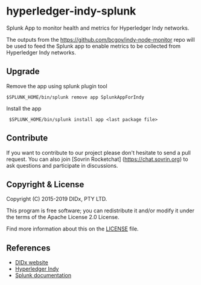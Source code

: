 # hyperledger-indy-splunk
Splunk App to monitor health and metrics for Hyperledger Indy networks.

The outputs from the https://github.com/bcgov/indy-node-monitor repo will be used to feed the Splunk app to enable metrics to be collected from Hyperledger Indy networks.

## Upgrade

Remove the app using splunk plugin tool

    $SPLUNK_HOME/bin/splunk remove app SplunkAppForIndy

Install the app

     $SPLUNK_HOME/bin/splunk install app <last package file>

## Contribute

If you want to contribute to our project please don't hesitate to send a pull request. 
You can also join [Sovrin Rocketchat] (https://chat.sovrin.org) to ask questions and participate in discussions.

## Copyright & License

Copyright (C) 2015-2019 DIDx, PTY LTD.

This program is free software; you can redistribute it and/or modify it under the terms of the Apache License 2.0 License.

Find more information about this on the [LICENSE](LICENSE) file.

## References

-   [DIDx website](https://www.didx.xyz)
-   [Hyperledger Indy](https://www.hyperledger.org/use/hyperledger-indy)
-   [Splunk documentation](http://docs.splunk.com/Documentation)
